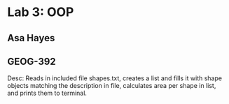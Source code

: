 # Lab 3: OOP
## Asa Hayes
## GEOG-392

Desc: Reads in included file shapes.txt, 
      creates a list and fills it with shape objects matching the description in file, 
      calculates area per shape in list,
      and prints them to terminal.
